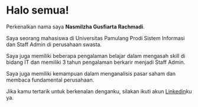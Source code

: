 # Halo semua! 

Perkenalkan nama saya **Nasmilzha Gusfiarta Rachmadi**.<br>

Saya seorang mahasiswa di Universitas Pamulang Prodi Sistem Informasi dan Staff Admin di perusahaan swasta.<br>

Saya juga memiliki beberapa pengalaman belajar dalam mengasah skill di bidang IT dan memiliki 3 tahun pengalaman berkarir menjadi Staff Admin.<br>

Saya juga memiliki kemampuan dalam menganalisis pasar saham dan membaca fundamental perusahaan.<br>

Jika kamu tertarik untuk berkenalan denganku, silakan ikuti akun [Linkedin](https://www.linkedin.com/in/nasmilzha-gusfiarta?lipi=urn%3Ali%3Apage%3Ad_flagship3_profile_view_base_contact_details%3BU0wDHLgBSuW8Ze0k06qDYQ%3D%3D)ku ya.
